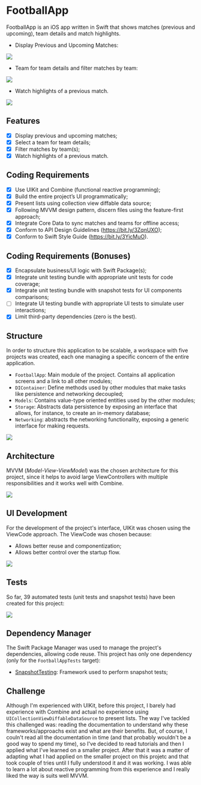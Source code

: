 # FootballApp

FootballApp is an iOS app written in Swift that shows matches (previous and upcoming), team details and match highlights.

* Display Previous and Upcoming Matches:

![](./docs/images/demo1.gif)

* Team for team details and filter matches by team:

![](./docs/images/demo2.gif)

* Watch highlights of a previous match.

![](./docs/images/demo3.gif)

## Features

* [x] Display previous and upcoming matches;
* [x] Select a team for team details;
* [x] Filter matches by team(s);
* [x] Watch highlights of a previous match.

## Coding Requirements

* [x] Use UIKit and Combine (functional reactive programming);
* [x] Build the entire project’s UI programmatically;
* [x] Present lists using collection view diffable data source;
* [x] Following MVVM design pattern, discern files using the feature-first approach;
* [x] Integrate Core Data to sync matches and teams for offline access;
* [x] Conform to API Design Guidelines (https://bit.ly/3ZqnUXO);
* [x] Conform to Swift Style Guide (https://bit.ly/3YicMuO).

## Coding Requirements (Bonuses)

* [x] Encapsulate business/UI logic with Swift Package(s);
* [x] Integrate unit testing bundle with appropriate unit tests for code coverage;
* [x] Integrate unit testing bundle with snapshot tests for UI components comparisons;
* [ ] Integrate UI testing bundle with appropriate UI tests to simulate user interactions;
* [x] Limit third-party dependencies (zero is the best).

## Structure

In order to structure this application to be scalable, a workspace with five projects was created, each one managing a specific concern of the entire application.

* `FootballApp`: Main module of the project. Contains all application screens and a link to all other modules;
* `DIContainer`: Define methods used by other modules that make tasks like persistence and networking decoupled;
* `Models`: Contains value-type oriented entities used by the other modules;
* `Storage`: Abstracts data persistence by exposing an interface that allows, for instance, to create an in-memory database;
* `Networking`: abstracts the networking functionality, exposing a generic interface for making requests.

![](./docs/images/structure.png)

## Architecture 

MVVM (*Model-View-ViewModel*) was the chosen architecture for this project, since it helps to avoid large ViewControllers with multiple responsibilities and it works well with Combine.

![](./docs/images/architecture.png)

## UI Development

For the development of the project's interface, UIKit was chosen using the ViewCode approach. The ViewCode was chosen because:

* Allows better reuse and componentization; 
* Allows better control over the startup flow.

![](./docs/images/viewcode.png)

## Tests

So far, 39 automated tests (unit tests and snapshot tests) have been created for this project:

![](./docs/images/tests.png)

## Dependency Manager

The Swift Package Manager was used to manage the project's dependencies, allowing code reuse. This project has only one dependency (only for the `FootballAppTests` target):

* [SnapshotTesting](https://github.com/pointfreeco/swift-snapshot-testing): Framework used to perform snapshot tests;

## Challenge

Although I'm experienced with UIKit, before this project, I barely had experience with Combine and actual no experience using `UICollectionViewDiffableDataSource` to present lists. The way I've tackled this challenged was: reading the documentation to understand why these frameworks/approachs exist and what are their benefits. But, of course, I couln't read all the documentation in time (and that probably wouldn't be a good way to spend my time), so I've decided to read tutorials and then I applied what I've learned on a smaller project. After that it was a matter of adapting what I had applied on the smaller project on this projetc and that took couple of tries until I fully understood it and it was working. I was able to learn a lot about reactive programming from this experience and I really liked the way is suits well MVVM.
